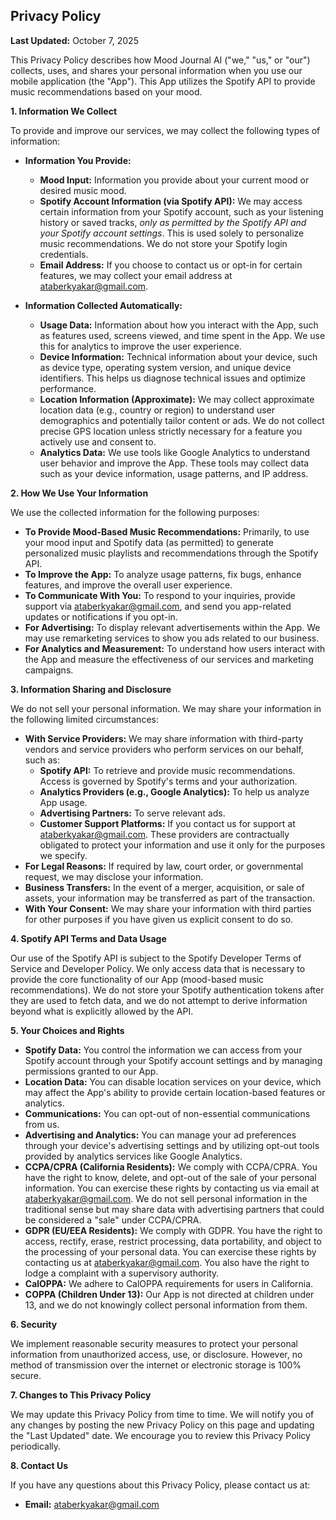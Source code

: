## Privacy Policy

**Last Updated:** October 7, 2025

This Privacy Policy describes how Mood Journal AI ("we," "us," or "our") collects, uses, and shares your personal information when you use our mobile application (the "App"). This App utilizes the Spotify API to provide music recommendations based on your mood.

**1. Information We Collect**

To provide and improve our services, we may collect the following types of information:

*   **Information You Provide:**
    *   **Mood Input:** Information you provide about your current mood or desired music mood.
    *   **Spotify Account Information (via Spotify API):** We may access certain information from your Spotify account, such as your listening history or saved tracks, *only as permitted by the Spotify API and your Spotify account settings*. This is used solely to personalize music recommendations. We do not store your Spotify login credentials.
    *   **Email Address:** If you choose to contact us or opt-in for certain features, we may collect your email address at ataberkyakar@gmail.com.

*   **Information Collected Automatically:**
    *   **Usage Data:** Information about how you interact with the App, such as features used, screens viewed, and time spent in the App. We use this for analytics to improve the user experience.
    *   **Device Information:** Technical information about your device, such as device type, operating system version, and unique device identifiers. This helps us diagnose technical issues and optimize performance.
    *   **Location Information (Approximate):** We may collect approximate location data (e.g., country or region) to understand user demographics and potentially tailor content or ads. We do not collect precise GPS location unless strictly necessary for a feature you actively use and consent to.
    *   **Analytics Data:** We use tools like Google Analytics to understand user behavior and improve the App. These tools may collect data such as your device information, usage patterns, and IP address.

**2. How We Use Your Information**

We use the collected information for the following purposes:

*   **To Provide Mood-Based Music Recommendations:** Primarily, to use your mood input and Spotify data (as permitted) to generate personalized music playlists and recommendations through the Spotify API.
*   **To Improve the App:** To analyze usage patterns, fix bugs, enhance features, and improve the overall user experience.
*   **To Communicate With You:** To respond to your inquiries, provide support via ataberkyakar@gmail.com, and send you app-related updates or notifications if you opt-in.
*   **For Advertising:** To display relevant advertisements within the App. We may use remarketing services to show you ads related to our business.
*   **For Analytics and Measurement:** To understand how users interact with the App and measure the effectiveness of our services and marketing campaigns.

**3. Information Sharing and Disclosure**

We do not sell your personal information. We may share your information in the following limited circumstances:

*   **With Service Providers:** We may share information with third-party vendors and service providers who perform services on our behalf, such as:
    *   **Spotify API:** To retrieve and provide music recommendations. Access is governed by Spotify's terms and your authorization.
    *   **Analytics Providers (e.g., Google Analytics):** To help us analyze App usage.
    *   **Advertising Partners:** To serve relevant ads.
    *   **Customer Support Platforms:** If you contact us for support at ataberkyakar@gmail.com.
    These providers are contractually obligated to protect your information and use it only for the purposes we specify.
*   **For Legal Reasons:** If required by law, court order, or governmental request, we may disclose your information.
*   **Business Transfers:** In the event of a merger, acquisition, or sale of assets, your information may be transferred as part of the transaction.
*   **With Your Consent:** We may share your information with third parties for other purposes if you have given us explicit consent to do so.

**4. Spotify API Terms and Data Usage**

Our use of the Spotify API is subject to the Spotify Developer Terms of Service and Developer Policy. We only access data that is necessary to provide the core functionality of our App (mood-based music recommendations). We do not store your Spotify authentication tokens after they are used to fetch data, and we do not attempt to derive information beyond what is explicitly allowed by the API.

**5. Your Choices and Rights**

*   **Spotify Data:** You control the information we can access from your Spotify account through your Spotify account settings and by managing permissions granted to our App.
*   **Location Data:** You can disable location services on your device, which may affect the App's ability to provide certain location-based features or analytics.
*   **Communications:** You can opt-out of non-essential communications from us.
*   **Advertising and Analytics:** You can manage your ad preferences through your device's advertising settings and by utilizing opt-out tools provided by analytics services like Google Analytics.
*   **CCPA/CPRA (California Residents):** We comply with CCPA/CPRA. You have the right to know, delete, and opt-out of the sale of your personal information. You can exercise these rights by contacting us via email at ataberkyakar@gmail.com. We do not sell personal information in the traditional sense but may share data with advertising partners that could be considered a "sale" under CCPA/CPRA.
*   **GDPR (EU/EEA Residents):** We comply with GDPR. You have the right to access, rectify, erase, restrict processing, data portability, and object to the processing of your personal data. You can exercise these rights by contacting us at ataberkyakar@gmail.com. You also have the right to lodge a complaint with a supervisory authority.
*   **CalOPPA:** We adhere to CalOPPA requirements for users in California.
*   **COPPA (Children Under 13):** Our App is not directed at children under 13, and we do not knowingly collect personal information from them.

**6. Security**

We implement reasonable security measures to protect your personal information from unauthorized access, use, or disclosure. However, no method of transmission over the internet or electronic storage is 100% secure.

**7. Changes to This Privacy Policy**

We may update this Privacy Policy from time to time. We will notify you of any changes by posting the new Privacy Policy on this page and updating the "Last Updated" date. We encourage you to review this Privacy Policy periodically.

**8. Contact Us**

If you have any questions about this Privacy Policy, please contact us at:

*   **Email:** ataberkyakar@gmail.com

